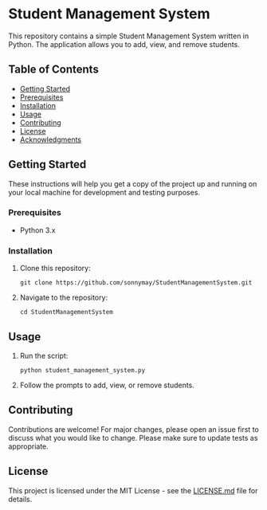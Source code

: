 # Student Management System

This repository contains a simple Student Management System written in Python. The application allows you to add, view, and remove students.

## Table of Contents

- [Getting Started](#getting-started)
- [Prerequisites](#prerequisites)
- [Installation](#installation)
- [Usage](#usage)
- [Contributing](#contributing)
- [License](#license)
- [Acknowledgments](#acknowledgments)

## Getting Started

These instructions will help you get a copy of the project up and running on your local machine for development and testing purposes.

### Prerequisites

- Python 3.x

### Installation

1. Clone this repository:
   ```
   git clone https://github.com/sonnymay/StudentManagementSystem.git
   ```
2. Navigate to the repository:
   ```
   cd StudentManagementSystem
   ```

## Usage

1. Run the script:
   ```
   python student_management_system.py
   ```
2. Follow the prompts to add, view, or remove students.

## Contributing

Contributions are welcome! For major changes, please open an issue first to discuss what you would like to change. Please make sure to update tests as appropriate.

## License

This project is licensed under the MIT License - see the [LICENSE.md](LICENSE.md) file for details.
